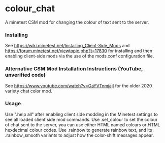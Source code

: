 # colour_chat
A minetest CSM mod for changing the colour of text sent to the server.

### Installing
See https://wiki.minetest.net/Installing_Client-Side_Mods and https://forum.minetest.net/viewtopic.php?t=17830 for installing and then enabling client-side mods via the use of the mods.conf configuration file.

### Alternative CSM Mod Installation Instructions (YouTube, unverified code)
See https://www.youtube.com/watch?v=GaYVTnmjajI for the older 2020 variety chat color mod.

### Usage
Use ".help all" after enabling client side modding in the Minetest settings to see all loaded client side mod commands.
Use .set_colour to set the colour of chat sent to the server, you can use either HTML named colours or HTML hexdecimal colour codes. 
Use .rainbow to generate rainbow text, and its .rainbow_smooth variants to adjust how the color-shift messages appear.
